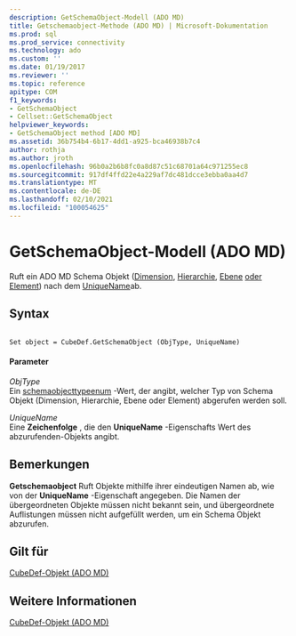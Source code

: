 ```yaml
---
description: GetSchemaObject-Modell (ADO MD)
title: Getschemaobject-Methode (ADO MD) | Microsoft-Dokumentation
ms.prod: sql
ms.prod_service: connectivity
ms.technology: ado
ms.custom: ''
ms.date: 01/19/2017
ms.reviewer: ''
ms.topic: reference
apitype: COM
f1_keywords:
- GetSchemaObject
- Cellset::GetSchemaObject
helpviewer_keywords:
- GetSchemaObject method [ADO MD]
ms.assetid: 36b754b4-6b17-4dd1-a925-bca46938b7c4
author: rothja
ms.author: jroth
ms.openlocfilehash: 96b0a2b6b8fc0a8d87c51c68701a64c971255ec8
ms.sourcegitcommit: 917df4ffd22e4a229af7dc481dcce3ebba0aa4d7
ms.translationtype: MT
ms.contentlocale: de-DE
ms.lasthandoff: 02/10/2021
ms.locfileid: "100054625"
---
```

# <a name="getschemaobject-method-ado-md"></a>GetSchemaObject-Modell (ADO MD)
Ruft ein ADO MD Schema Objekt ([Dimension](./dimension-object-ado-md.md), [Hierarchie](./hierarchy-object-ado-md.md), [Ebene](./level-object-ado-md.md) [oder Element](./member-object-ado-md.md)) nach dem [UniqueName](./uniquename-property-ado-md.md)ab.  
  
## <a name="syntax"></a>Syntax  
  
```  
  
Set object = CubeDef.GetSchemaObject (ObjType, UniqueName)  
```  
  
#### <a name="parameters"></a>Parameter  
 *ObjType*  
 Ein [schemaobjecttypeenum](./schemaobjecttypeenum.md) -Wert, der angibt, welcher Typ von Schema Objekt (Dimension, Hierarchie, Ebene oder Element) abgerufen werden soll.  
  
 *UniqueName*  
 Eine **Zeichenfolge** , die den **UniqueName** -Eigenschafts Wert des abzurufenden-Objekts angibt.  
  
## <a name="remarks"></a>Bemerkungen  
 **Getschemaobject** Ruft Objekte mithilfe ihrer eindeutigen Namen ab, wie von der **UniqueName** -Eigenschaft angegeben. Die Namen der übergeordneten Objekte müssen nicht bekannt sein, und übergeordnete Auflistungen müssen nicht aufgefüllt werden, um ein Schema Objekt abzurufen.  
  
## <a name="applies-to"></a>Gilt für  
 [CubeDef-Objekt (ADO MD)](./cubedef-object-ado-md.md)  
  
## <a name="see-also"></a>Weitere Informationen  
 [CubeDef-Objekt (ADO MD)](./cubedef-object-ado-md.md)